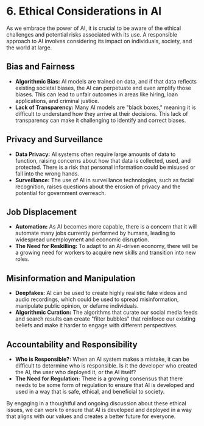 # 6. Ethical Considerations in AI

As we embrace the power of AI, it is crucial to be aware of the ethical challenges and potential risks associated with its use. A responsible approach to AI involves considering its impact on individuals, society, and the world at large.

## Bias and Fairness

*   **Algorithmic Bias:** AI models are trained on data, and if that data reflects existing societal biases, the AI can perpetuate and even amplify those biases. This can lead to unfair outcomes in areas like hiring, loan applications, and criminal justice.
*   **Lack of Transparency:** Many AI models are "black boxes," meaning it is difficult to understand how they arrive at their decisions. This lack of transparency can make it challenging to identify and correct biases.

## Privacy and Surveillance

*   **Data Privacy:** AI systems often require large amounts of data to function, raising concerns about how that data is collected, used, and protected. There is a risk that personal information could be misused or fall into the wrong hands.
*   **Surveillance:** The use of AI in surveillance technologies, such as facial recognition, raises questions about the erosion of privacy and the potential for government overreach.

## Job Displacement

*   **Automation:** As AI becomes more capable, there is a concern that it will automate many jobs currently performed by humans, leading to widespread unemployment and economic disruption.
*   **The Need for Reskilling:** To adapt to an AI-driven economy, there will be a growing need for workers to acquire new skills and transition into new roles.

## Misinformation and Manipulation

*   **Deepfakes:** AI can be used to create highly realistic fake videos and audio recordings, which could be used to spread misinformation, manipulate public opinion, or defame individuals.
*   **Algorithmic Curation:** The algorithms that curate our social media feeds and search results can create "filter bubbles" that reinforce our existing beliefs and make it harder to engage with different perspectives.

## Accountability and Responsibility

*   **Who is Responsible?:** When an AI system makes a mistake, it can be difficult to determine who is responsible. Is it the developer who created the AI, the user who deployed it, or the AI itself?
*   **The Need for Regulation:** There is a growing consensus that there needs to be some form of regulation to ensure that AI is developed and used in a way that is safe, ethical, and beneficial to society.

By engaging in a thoughtful and ongoing discussion about these ethical issues, we can work to ensure that AI is developed and deployed in a way that aligns with our values and creates a better future for everyone.
